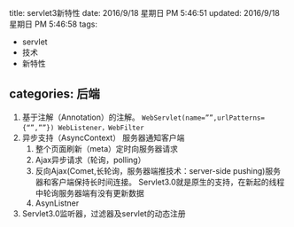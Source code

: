 title: servlet3新特性
date: 2016/9/18 星期日 PM 5:46:51 
updated: 2016/9/18 星期日 PM 5:46:58 
tags: 
- servlet
- 技术
- 新特性

categories: 后端
---
1.	基于注解（Annotation）的注解。 `WebServlet(name=””,urlPatterns={“”,””}) WebListener，WebFilter`
2.	异步支持（AsyncContext）  服务器通知客户端
	1.	整个页面刷新（meta）定时向服务器请求
	2.	Ajax异步请求（轮询，polling）
	3.	反向Ajax(Comet,长轮询，服务器端推技术：server-side pushing)服务器和客户端保持长时间连接。  Servlet3.0就是原生的支持，在新起的线程中轮询服务器端有没有更新数据
	4.	AsynListner
3.	Servlet3.0监听器，过滤器及servlet的动态注册
